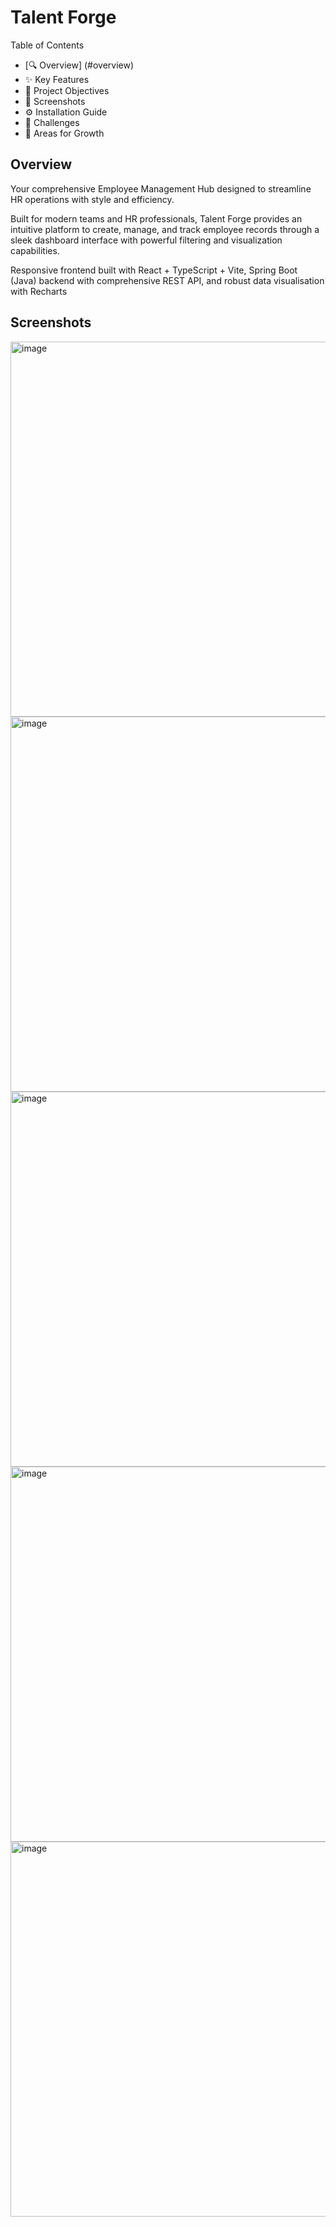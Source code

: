 # Talent Forge

Table of Contents
- [🔍 Overview] (#overview)
- ✨ Key Features
- 🎯 Project Objectives
- 📸 Screenshots
- ⚙️ Installation Guide
- 🧩 Challenges
- 🚀 Areas for Growth

## Overview
Your comprehensive Employee Management Hub designed to streamline HR operations with style and efficiency.

Built for modern teams and HR professionals, Talent Forge provides an intuitive platform to create, manage, and track employee records through a sleek dashboard interface with powerful filtering and visualization capabilities.

Responsive frontend built with React + TypeScript + Vite, Spring Boot (Java) backend with comprehensive REST API, and robust data visualisation with Recharts


## Screenshots
<img alt="image" src="https://github.com/user-attachments/assets/f4459f51-a97d-44fd-a861-642866377384" width="600"/>
<img alt="image" src="https://github.com/user-attachments/assets/d5a050bd-c8e5-4c6d-82cf-3f7c3e1e90b8" width="600"/>
<img alt="image" src="https://github.com/user-attachments/assets/95396021-60db-405e-a001-b676fd53dccb" width="600"/>
<img alt="image" src="https://github.com/user-attachments/assets/dd1aa0e1-8ed4-4c9b-b40e-269ea5904eae" width="600"/>
<img  alt="image" src="https://github.com/user-attachments/assets/49984714-8228-438c-a67f-5c90fef6f44c" width="600"/>

